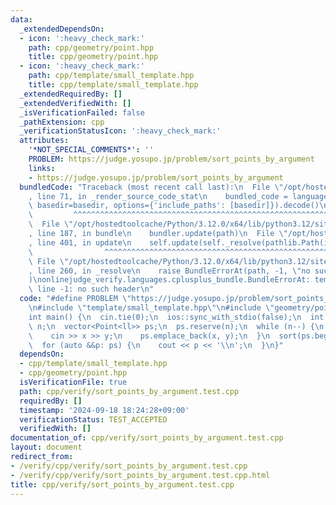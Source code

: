 ```yaml
---
data:
  _extendedDependsOn:
  - icon: ':heavy_check_mark:'
    path: cpp/geometry/point.hpp
    title: cpp/geometry/point.hpp
  - icon: ':heavy_check_mark:'
    path: cpp/template/small_template.hpp
    title: cpp/template/small_template.hpp
  _extendedRequiredBy: []
  _extendedVerifiedWith: []
  _isVerificationFailed: false
  _pathExtension: cpp
  _verificationStatusIcon: ':heavy_check_mark:'
  attributes:
    '*NOT_SPECIAL_COMMENTS*': ''
    PROBLEM: https://judge.yosupo.jp/problem/sort_points_by_argument
    links:
    - https://judge.yosupo.jp/problem/sort_points_by_argument
  bundledCode: "Traceback (most recent call last):\n  File \"/opt/hostedtoolcache/Python/3.12.0/x64/lib/python3.12/site-packages/onlinejudge_verify/documentation/build.py\"\
    , line 71, in _render_source_code_stat\n    bundled_code = language.bundle(stat.path,\
    \ basedir=basedir, options={'include_paths': [basedir]}).decode()\n          \
    \         ^^^^^^^^^^^^^^^^^^^^^^^^^^^^^^^^^^^^^^^^^^^^^^^^^^^^^^^^^^^^^^^^^^^^^^^^^^^^^^^^^\n\
    \  File \"/opt/hostedtoolcache/Python/3.12.0/x64/lib/python3.12/site-packages/onlinejudge_verify/languages/cplusplus.py\"\
    , line 187, in bundle\n    bundler.update(path)\n  File \"/opt/hostedtoolcache/Python/3.12.0/x64/lib/python3.12/site-packages/onlinejudge_verify/languages/cplusplus_bundle.py\"\
    , line 401, in update\n    self.update(self._resolve(pathlib.Path(included), included_from=path))\n\
    \                ^^^^^^^^^^^^^^^^^^^^^^^^^^^^^^^^^^^^^^^^^^^^^^^^^^^^^^^^^\n \
    \ File \"/opt/hostedtoolcache/Python/3.12.0/x64/lib/python3.12/site-packages/onlinejudge_verify/languages/cplusplus_bundle.py\"\
    , line 260, in _resolve\n    raise BundleErrorAt(path, -1, \"no such header\"\
    )\nonlinejudge_verify.languages.cplusplus_bundle.BundleErrorAt: template/small_template.hpp:\
    \ line -1: no such header\n"
  code: "#define PROBLEM \"https://judge.yosupo.jp/problem/sort_points_by_argument\"\
    \n#include \"template/small_template.hpp\"\n#include \"geometry/point.hpp\"\n\n\
    int main() {\n  cin.tie(0);\n  ios::sync_with_stdio(false);\n  int n;\n  cin >>\
    \ n;\n  vector<Point<ll>> ps;\n  ps.reserve(n);\n  while (n--) {\n    ll x, y;\n\
    \    cin >> x >> y;\n    ps.emplace_back(x, y);\n  }\n  sort(ps.begin(), ps.end());\n\
    \  for (auto &&p: ps) {\n    cout << p << '\\n';\n  }\n}"
  dependsOn:
  - cpp/template/small_template.hpp
  - cpp/geometry/point.hpp
  isVerificationFile: true
  path: cpp/verify/sort_points_by_argument.test.cpp
  requiredBy: []
  timestamp: '2024-09-18 18:24:28+09:00'
  verificationStatus: TEST_ACCEPTED
  verifiedWith: []
documentation_of: cpp/verify/sort_points_by_argument.test.cpp
layout: document
redirect_from:
- /verify/cpp/verify/sort_points_by_argument.test.cpp
- /verify/cpp/verify/sort_points_by_argument.test.cpp.html
title: cpp/verify/sort_points_by_argument.test.cpp
---
```

